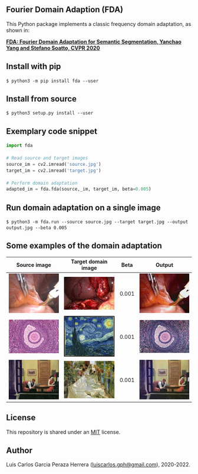 Fourier Domain Adaption (FDA)
-----------------------------

This Python package implements a classic frequency domain adaptation, as shown in: 

 [**FDA: Fourier Domain Adaptation for Semantic Segmentation, Yanchao Yang and Stefano Soatto, CVPR 2020**](https://arxiv.org/abs/2004.05498)


Install with pip
----------------

```
$ python3 -m pip install fda --user
```


Install from source
-------------------

```
$ python3 setup.py install --user
```


Exemplary code snippet
----------------------

```python
import fda

# Read source and target images
source_im = cv2.imread('source.jpg')
target_im = cv2.imread('target.jpg')

# Perform domain adaptation
adapted_im = fda.fda(source,_im, target_im, beta=0.005)
```


Run domain adaptation on a single image
---------------------------------------

```
$ python3 -m fda.run --source source.jpg --target target.jpg --output output.jpg --beta 0.005
```


Some examples of the domain adaptation
--------------------------------------

| Source image   | Target domain image   | Beta                                         | Output |
| :------------: | :-------------------: | :-------------------------------------------------: | :--: |
| <img src="https://github.com/luiscarlosgph/fourier-domain-adaptation/blob/main/images/source1.jpg?raw=true" width=640> | <img src="https://github.com/luiscarlosgph/fourier-domain-adaptation/blob/main/images/target1.jpg?raw=true" width=640>           | 0.001 | <img src="https://github.com/luiscarlosgph/fourier-domain-adaptation/blob/main/images/output1_0.001.jpg?raw=true" width=640>
| <img src="https://github.com/luiscarlosgph/fourier-domain-adaptation/blob/main/images/source2.jpg?raw=true" width=640> | <img src="https://github.com/luiscarlosgph/fourier-domain-adaptation/blob/main/images/target2.jpg?raw=true" width=640>           | 0.001 | <img src="https://github.com/luiscarlosgph/fourier-domain-adaptation/blob/main/images/output2_0.001.jpg?raw=true" width=640>
| <img src="https://github.com/luiscarlosgph/fourier-domain-adaptation/blob/main/images/source3.jpg?raw=true" width=640> | <img src="https://github.com/luiscarlosgph/fourier-domain-adaptation/blob/main/images/target3.jpg?raw=true" width=640>           | 0.001 | <img src="https://github.com/luiscarlosgph/fourier-domain-adaptation/blob/main/images/output3_0.001.jpg?raw=true" width=640>

License
-------

This repository is shared under an [MIT](https://github.com/luiscarlosgph/fourier-domain-adaptation/blob/main/LICENSE) license.


Author
------

Luis Carlos Garcia Peraza Herrera (luiscarlos.gph@gmail.com), 2020-2022.


